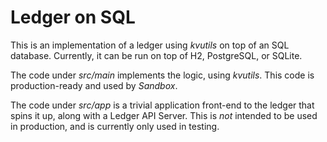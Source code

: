 # Ledger on SQL

This is an implementation of a ledger using _kvutils_ on top of an SQL database. Currently, it can
be run on top of H2, PostgreSQL, or SQLite.

The code under _src/main_ implements the logic, using _kvutils_. This code is production-ready and
used by _Sandbox_.

The code under _src/app_ is a trivial application front-end to the ledger that spins it up, along
with a Ledger API Server. This is _not_ intended to be used in production, and is currently only
used in testing.
